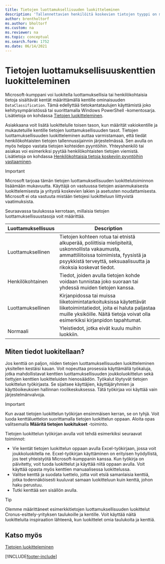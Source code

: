 ```yaml
---
title: Tietojen luottamuksellisuuden luokitteleminen
description: 'Tallennettavien henkilöitä koskevien tietojen tyyppi on määritettävä, jotta voit vastata tietojen kohteiden pyyntöihin.'
author: brentholtorf
ms.author: bholtorf
ms.custom: na
ms.reviewer: na
ms.topic: conceptual
ms.search.form: 1752
ms.date: 06/14/2021
---
```


# <a name="classifying-data-sensitivity-fields"></a>Tietojen luottamuksellisuuskenttien luokitteleminen
Microsoft-kumppani voi luokitella luottamuksellisia tai henkilökohtaisia tietoja sisältävät kentät määrittämällä kentille ominaisuuden ```DataClassification```. Tämä edellyttää tietokantataulujen käyttämistä joko kehitysympäristössä tai suorittamalla Windows PowerShell -komentosarja. Lisätietoja on kohdassa [Tietojen luokitteleminen](/dynamics365/business-central/dev-itpro/developer/devenv-classifying-data).  

Asiakkaana voit lisätä luokittelulle toisen tason, kun määrität vakiokentille ja mukautetuille kentille tietojen luottamuksellisuuden tasot. Tietojen luottamuksellisuuden luokitteleminen auttaa varmistamaan, että tiedät henkilökohtaisten tietojen tallennussijainnin järjestelmässä. Sen avulla on myös helppo vastata tietojen kohteiden pyyntöihin. Yhteyshenkilö tai asiakas voi esimerkiksi pyytää henkilökohtaisten tietojen viemistä. Lisätietoja on kohdassa [Henkilökohtaisia tietoja koskeviin pyyntöihin vastaaminen](admin-responding-to-requests-about-personal-data.md).

> [!Important]
> Microsoft tarjoaa tämän tietojen luottamuksellisuuden luokittelutoiminnon lisäämään mukavuutta. Käyttäjä on vastuussa tietojen asianmukaisesta luokittelemisesta ja yritystä koskevien lakien ja asetusten noudattamisesta. Microsoft ei ota vastuuta mistään tietojesi luokitteluun liittyvistä vaatimuksista.  

Seuraavassa taulukossa kerrotaan, millaisia tietojen luottamuksellisuustasoja voit määrittää.

|Luottamuksellisuus|Description|
|----|----|
|Luottamuksellinen | Tietojen kohteen rotua tai etnistä alkuperää, poliittisia mielipiteitä, uskonnollista vakaumusta, ammattiliitoissa toimimista, fyysistä ja psyykkistä terveyttä, seksuaalisuutta ja rikoksia koskevat tiedot. |
|Henkilökohtainen | Tiedot, joiden avulla tietojen kohde voidaan tunnistaa joko suoraan tai yhdessä muiden tietojen kanssa.|
|Luottamuksellinen | Kirjanpidossa tai muissa liiketoimintatarkoituksissa käytettävät liiketoimintatiedot, joita ei haluta paljastaa muille yksiköille. Näitä tietoja voivat olla esimerkiksi kirjanpidon tapahtumat.|
|Normaali | Yleistiedot, jotka eivät kuulu muihin luokkiin.|

## <a name="how-do-i-classify-my-data"></a>Miten tiedot luokitellaan?

Jos kenttiä on paljon, niiden tietojen luottamuksellisuuden luokitteleminen yksitellen kestäisi kauan. Voit nopeuttaa prosessia käyttämällä työkaluja, jotka mahdollistavat kenttien luottamuksellisuuden joukkoluokittelun sekä tiettyjen kenttien luokitteluiden hienosäädön. Työkalut löytyvät tietojen luokittelun työkirjasta. Se sijaitsee käyttäjien, käyttäjäryhmien ja käyttöoikeuksien hallinnan roolikeskuksessa. Tätä työkirjaa voi käyttää vain järjestelmänvalvoja.

> [!Important]
> Kun avaat tietojen luokittelun työkirjan ensimmäisen kerran, se on tyhjä. Voit luoda kenttäluettelon suorittamalla tietojen luokittelun oppaan. Aloita opas valitsemalla **Määritä tietojen luokitukset** -toiminto.

Tietojen luokittelun työkirjan avulla voit tehdä esimerkiksi seuraavat toiminnot:  

* Vie kentät tietojen luokittelun oppaan avulla Excel-työkirjaan, jossa voit joukkoluokitella ne. Ecxel-työkirjan käyttäminen on erityisen hyödyllistä, jos teet yhteistyötä Microsoft-kumppanin kanssa. Kun työkirja on päivitetty, voit tuoda luokittelut ja käyttää niitä oppaan avulla. Voit käyttää opasta myös kenttien manuaalisessa luokittelussa.  
* Valitse kenttä ja suodata luettelo, jotta voit etsiä samanlaisia kenttiä, jotka todennäköisesti kuuluvat samaan luokitteluun kuin kenttä, johon haku perustuu.  
* Tutki kenttää sen sisällön avulla.  

> [!Tip]
> Olemme määrittäneet esimerkkitietojen luottamuksellisuuden luokittelut Cronus-esittely-yrityksen taulukoille ja kentille. Voit käyttää näitä luokitteluita inspiraation lähteenä, kun luokittelet omia taulukoita ja kenttiä.

## <a name="see-also"></a>Katso myös

[Tietojen luokitteleminen](/dynamics365/business-central/dev-itpro/developer/devenv-classifying-data)  


[!INCLUDE[footer-include](includes/footer-banner.md)]

